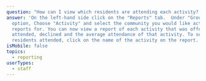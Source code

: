 ```yaml
---
question: "How can I view which residents are attending each activity? "
answer: 'On the left-hand side click on the "Reports" tab.  Under "Group By"
  option, Choose "Activity" and select the community you would like activity
  reports for. You can now view a report of each activity that was offered,
  attended, declined and the average attendance of that activity. To see which
  residents attended, click on the name of the activity on the report. '
isMobile: false
topics:
  - reporting
userTypes:
  - staff
---
```

